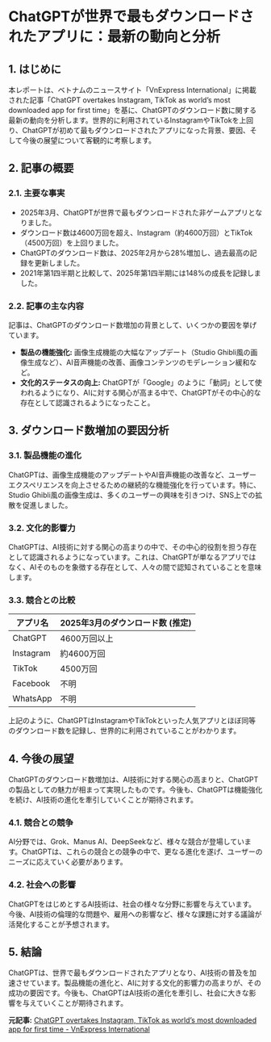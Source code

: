 # ChatGPTが世界で最もダウンロードされたアプリに：最新の動向と分析

## 1. はじめに

本レポートは、ベトナムのニュースサイト「VnExpress International」に掲載された記事「ChatGPT overtakes Instagram, TikTok as world’s most downloaded app for first time」を基に、ChatGPTのダウンロード数に関する最新の動向を分析します。世界的に利用されているInstagramやTikTokを上回り、ChatGPTが初めて最もダウンロードされたアプリになった背景、要因、そして今後の展望について客観的に考察します。

## 2. 記事の概要

### 2.1. 主要な事実

* 2025年3月、ChatGPTが世界で最もダウンロードされた非ゲームアプリとなりました。
* ダウンロード数は4600万回を超え、Instagram（約4600万回）とTikTok（4500万回）を上回りました。
* ChatGPTのダウンロード数は、2025年2月から28%増加し、過去最高の記録を更新しました。
* 2021年第1四半期と比較して、2025年第1四半期には148%の成長を記録しました。

### 2.2. 記事の主な内容

記事は、ChatGPTのダウンロード数増加の背景として、いくつかの要因を挙げています。

* **製品の機能強化:** 画像生成機能の大幅なアップデート（Studio Ghibli風の画像生成など）、AI音声機能の改善、画像コンテンツのモデレーション緩和など。
* **文化的ステータスの向上:** ChatGPTが「Google」のように「動詞」として使われるようになり、AIに対する関心が高まる中で、ChatGPTがその中心的な存在として認識されるようになったこと。

## 3. ダウンロード数増加の要因分析

### 3.1. 製品機能の進化

ChatGPTは、画像生成機能のアップデートやAI音声機能の改善など、ユーザーエクスペリエンスを向上させるための継続的な機能強化を行っています。特に、Studio Ghibli風の画像生成は、多くのユーザーの興味を引きつけ、SNS上での拡散を促進しました。

### 3.2. 文化的影響力

ChatGPTは、AI技術に対する関心の高まりの中で、その中心的役割を担う存在として認識されるようになっています。これは、ChatGPTが単なるアプリではなく、AIそのものを象徴する存在として、人々の間で認知されていることを意味します。

### 3.3. 競合との比較

| アプリ名 | 2025年3月のダウンロード数 (推定) |
| --------------- | ---------------------------------- |
| ChatGPT | 4600万回以上 |
| Instagram | 約4600万回 |
| TikTok | 4500万回 |
| Facebook | 不明 |
| WhatsApp | 不明 |

上記のように、ChatGPTはInstagramやTikTokといった人気アプリとほぼ同等のダウンロード数を記録し、世界的に利用されていることがわかります。

## 4. 今後の展望

ChatGPTのダウンロード数増加は、AI技術に対する関心の高まりと、ChatGPTの製品としての魅力が相まって実現したものです。今後も、ChatGPTは機能強化を続け、AI技術の進化を牽引していくことが期待されます。

### 4.1. 競合との競争

AI分野では、Grok、Manus AI、DeepSeekなど、様々な競合が登場しています。ChatGPTは、これらの競合との競争の中で、更なる進化を遂げ、ユーザーのニーズに応えていく必要があります。

### 4.2. 社会への影響

ChatGPTをはじめとするAI技術は、社会の様々な分野に影響を与えています。今後、AI技術の倫理的な問題や、雇用への影響など、様々な課題に対する議論が活発化することが予想されます。

## 5. 結論

ChatGPTは、世界で最もダウンロードされたアプリとなり、AI技術の普及を加速させています。製品機能の進化と、AIに対する文化的影響力の高まりが、その成功の要因です。今後も、ChatGPTはAI技術の進化を牽引し、社会に大きな影響を与えていくことが期待されます。


**元記事:** [ChatGPT overtakes Instagram, TikTok as world’s most downloaded app for first time - VnExpress International](https://e.vnexpress.net/news/tech/enterprises/chatgpt-overtakes-instagram-tiktok-as-world-s-most-downloaded-app-for-first-time-4874772.html)